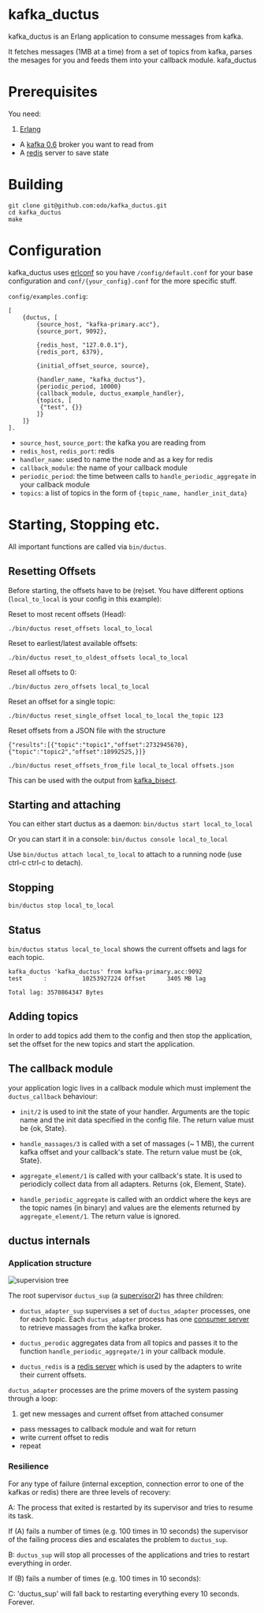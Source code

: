 kafka_ductus
============================

kafka_ductus is an Erlang application to consume messages from kafka.

It fetches messages (1MB at a time) from a set of topics from kafka, parses the mesages for you and feeds them into your callback module. kafa_ductus

# Prerequisites

You need:

1. [Erlang](http://erlang.org)
* A [kafka 0.6](http://sna-projects.com/kafka/downloads.php) broker you want to read from
* A [redis](http://redis.io) server to save state

# Building

```
git clone git@github.com:odo/kafka_ductus.git
cd kafka_ductus
make
```

# Configuration

kafka_ductus uses [erlconf](https://github.com/wooga/erlconf) so you have `/config/default.conf` for your base configuration and `conf/{your_config}.conf` for the more specific stuff.

`config/examples.config`:

```
[
    {ductus, [
        {source_host, "kafka-primary.acc"},
        {source_port, 9092},

        {redis_host, "127.0.0.1"},
        {redis_port, 6379},

        {initial_offset_source, source},

        {handler_name, "kafka_ductus"},
        {periodic_period, 10000}
        {callback_module, ductus_example_handler},
        {topics, [
         {"test", {}}
        ]}
    ]}
].
```

* `source_host`, `source_port`: the kafka you are reading from
* `redis_host`, `redis_port`: redis
* `handler_name`: used to name the node and as a key for redis
* `callback_module`: the name of your callback module
* `periodic_period`: the time between calls to `handle_periodic_aggregate` in your callback module
* `topics`: a list of topics in the form of `{topic_name, handler_init_data}`

# Starting, Stopping etc.

All important functions are called via `bin/ductus`.

## Resetting Offsets

Before starting, the offsets have to be (re)set. You have different options (`local_to_local` is your config in this example):

Reset to most recent offsets (Head):

`./bin/ductus reset_offsets local_to_local`

Reset to earliest/latest available offsets:

`./bin/ductus reset_to_oldest_offsets local_to_local`

Reset all offsets to 0:

`./bin/ductus zero_offsets local_to_local`

Reset an offset for a single topic:

`./bin/ductus reset_single_offset local_to_local the_topic 123`


Reset offsets from a JSON file with the structure

```
{"results":[{"topic":"topic1","offset":2732945670},{"topic":"topic2","offset":18992525,}]}
```

`./bin/ductus reset_offsets_from_file local_to_local offsets.json`

This can be used with the output from [kafka_bisect](https://github.com/wooga/kafka_bisect).


## Starting and attaching

You can either start ductus as a daemon: `bin/ductus start local_to_local`

Or you can start it in a console: `bin/ductus console local_to_local`

Use `bin/ductus attach local_to_local` to attach to a running node (use ctrl-c ctrl-c to detach).

## Stopping

`bin/ductus stop local_to_local`

## Status

`bin/ductus status local_to_local` shows the current offsets and lags for each topic.

```
kafka_ductus 'kafka_ductus' from kafka-primary.acc:9092
test      :          10253927224 Offset      3405 MB lag

Total lag: 3570864347 Bytes
```

## Adding topics

In order to add topics add them to the config and then stop the application, set the offset for the new topics and start the application.

## The callback module

your application logic lives in a callback module which must implement the `ductus_callback` behaviour:

* `init/2` is used to init the state of your handler. Arguments are the topic name and the init data specified in the config file. The return value must be {ok, State}.

* `handle_massages/3` is called with a set of massages (~ 1 MB), the current kafka offset and your callback's state. The return value must be {ok, State}.

* `aggregate_element/1` is called with your callback's state. It is used to periodicly collect data from all adapters. Returns {ok, Element, State}.

* `handle_periodic_aggregate` is called with an orddict where the keys are the topic names (in binary) and values are the elements returned by `aggregate_element/1`. The return value is ignored.

## ductus internals

### Application structure

![supervision tree](../master/doc/supervision_tree.png?raw=true "supervision tree")

The root supervisor `ductus_sup` (a [supervisor2](https://github.com/odo/supervisor2)) has three children:

* `ductus_adapter_sup` supervises a set of `ductus_adapter` processes, one for each topic. Each `ductus_adapter` process has one [consumer server](https://github.com/wooga/kafka-erlang/blob/master/src/kafka_consumer.erl) to retrieve massages from the kafka broker.

* `ductus_perodic` aggregates data from all topics and passes it to the function `handle_periodic_aggregate/1` in your callback module.

* `ductus_redis` is a [redis server](https://github.com/wooga/eredis) which is used by the adapters to write their current offsets.

`ductus_adapter` processes are the prime movers of the system passing through a loop:

1. get new messages and current offset from attached consumer
* pass messages to callback module and wait for return
* write current offset to redis
* repeat

### Resilience

For any type of failure (internal exception, connection error to one of the kafkas or redis) there are three levels of recovery:

A: The process that exited is restarted by its supervisor and tries to resume its task.


If (A) fails a number of times (e.g. 100 times in 10 seconds) the supervisor of the failing process dies and escalates the problem to `ductus_sup`.

B: `ductus_sup` will stop all processes of the applications and tries to restart everything in order.

If (B) fails a number of times (e.g. 100 times in 10 seconds):

C: 'ductus_sup' will fall back to restarting everything every 10 seconds. Forever.


